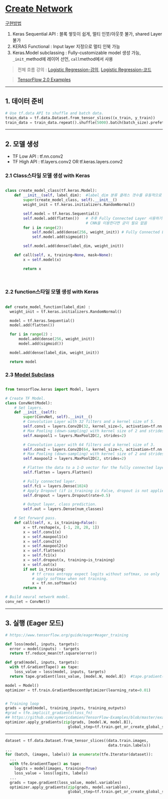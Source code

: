 # [Create Network ](https://nbviewer.jupyter.org/github/deeplearningzerotoall/TensorFlow/blob/master/lab-10-1-1-mnist_nn_softmax.ipynb)


[구현방법](https://www.youtube.com/watch?v=OR_NwgouflE&list=PLQ28Nx3M4Jrguyuwg4xe9d9t2XE639e5C&index=36)
1. Keras Sequential API : 블록 쌓듯이 쉽게, 멀티 인붓/아웃풋 불가, shared Layer 불가 
2. KERAS Functional : Input layer 지정으로 멀티 인북 가능 
3. Keras.Model subclassing : Fully-customizable model 생성 가능, `_init_`method에 레이어 선언, `call`method에서 사용 

> 전체 흐름 강의 : [Logistic Regression-강의](https://www.youtube.com/watch?v=enyQpA-xAYc&list=PLQ28Nx3M4Jrguyuwg4xe9d9t2XE639e5C&index=11), [Logistic Regression-코드](https://github.com/deeplearningzerotoall/TensorFlow/blob/master/lab-05-1-logistic_regression-eager.ipynb)

> [TensorFlow 2.0 Examples](https://github.com/aymericdamien/TensorFlow-Examples/tree/master/tensorflow_v2)

---

## 1. 데이터 준비 

```python 
# Use tf.data API to shuffle and batch data.
train_data = tf.data.Dataset.from_tensor_slices((x_train, y_train))
train_data = train_data.repeat().shuffle(5000).batch(batch_size).prefetch(1)
```

---


## 2. 모델 생성 


- TF Low API : tf.nn.conv2
- TF High API : tf.layers.conv2 OR tf.keras.layers.conv2

### 2.1 Class스타일 모델 생성 with Keras

```python 

class create_model_class(tf.keras.Model):
    def __init__(self, label_dim):  #label_dim 분류 클래스 갯수를 유동적으로 받기 위하여 
        super(create_model_class, self).__init__()
        weight_init = tf.keras.initializers.RandomNormal()

        self.model = tf.keras.Sequential()  
        self.model.add(flatten())   # 추후 Fully Connected Layer 사용하기 위하여 펴쳐줌 [N, 28, 28, 1] -> [N, 784]
                                    # CNN을 이용한다면 굳이 필요 없음 
        for i in range(2):
            self.model.add(dense(256, weight_init)) # Fully Connected Layer
            self.model.add(sigmoid())

        self.model.add(dense(label_dim, weight_init))

    def call(self, x, training=None, mask=None):
        x = self.model(x)

        return x
        
        
  ```

### 2.2 function스타일 모델 생성 with Keras   
      
  ```python 
  
  def create_model_function(label_dim) :
    weight_init = tf.keras.initializers.RandomNormal()

    model = tf.keras.Sequential()
    model.add(flatten())

    for i in range(2) :
        model.add(dense(256, weight_init))
        model.add(sigmoid())

    model.add(dense(label_dim, weight_init))

    return model
  
```
  
  
### 2.3 [Model Subclass](https://github.com/aymericdamien/TensorFlow-Examples/blob/master/tensorflow_v2/notebooks/3_NeuralNetworks/convolutional_network.ipynb)

```python 

from tensorflow.keras import Model, layers

# Create TF Model.
class ConvNet(Model):
    # Set layers.
    def __init__(self):
        super(ConvNet, self).__init__()
        # Convolution Layer with 32 filters and a kernel size of 5.
        self.conv1 = layers.Conv2D(32, kernel_size=5, activation=tf.nn.relu)
        # Max Pooling (down-sampling) with kernel size of 2 and strides of 2. 
        self.maxpool1 = layers.MaxPool2D(2, strides=2)

        # Convolution Layer with 64 filters and a kernel size of 3.
        self.conv2 = layers.Conv2D(64, kernel_size=3, activation=tf.nn.relu)
        # Max Pooling (down-sampling) with kernel size of 2 and strides of 2. 
        self.maxpool2 = layers.MaxPool2D(2, strides=2)

        # Flatten the data to a 1-D vector for the fully connected layer.
        self.flatten = layers.Flatten()

        # Fully connected layer.
        self.fc1 = layers.Dense(1024)
        # Apply Dropout (if is_training is False, dropout is not applied).
        self.dropout = layers.Dropout(rate=0.5)

        # Output layer, class prediction.
        self.out = layers.Dense(num_classes)

    # Set forward pass.
    def call(self, x, is_training=False):
        x = tf.reshape(x, [-1, 28, 28, 1])
        x = self.conv1(x)
        x = self.maxpool1(x)
        x = self.conv2(x)
        x = self.maxpool2(x)
        x = self.flatten(x)
        x = self.fc1(x)
        x = self.dropout(x, training=is_training)
        x = self.out(x)
        if not is_training:
            # tf cross entropy expect logits without softmax, so only
            # apply softmax when not training.
            x = tf.nn.softmax(x)
        return x

# Build neural network model.
conv_net = ConvNet()
```
---

## 3. 실행 (Eager 모드)




```python 
# https://www.tensorflow.org/guide/eager#eager_training

def loss(model, inputs, targets):
  error = model(inputs) - targets
  return tf.reduce_mean(tf.square(error))

def grad(model, inputs, targets):
  with tf.GradientTape() as tape:
    loss_value = loss(model, inputs, targets)
  return tape.gradient(loss_value, [model.W, model.B])  #tape.gradient(y, x) 명령으로 변수형 텐서 x에 대한 y의 미분값 계산

model = Model()
optimizer = tf.train.GradientDescentOptimizer(learning_rate=0.01)


# Training loop
grads = grad(model, training_inputs, training_outputs)
#grad = tfe.implicit_gradients(loss_fn) 
## https://github.com/aymericdamien/TensorFlow-Examples/blob/master/examples/3_NeuralNetworks/neural_network_eager_api.py
optimizer.apply_gradients(zip(grads, [model.W, model.B]),
                            global_step=tf.train.get_or_create_global_step())

```


---


  
```python 
dataset = tf.data.Dataset.from_tensor_slices((data.train.images,
                                              data.train.labels))
...
for (batch, (images, labels)) in enumerate(tfe.Iterator(dataset)):
  ...
  with tfe.GradientTape() as tape:
    logits = model(images, training=True)
    loss_value = loss(logits, labels)
  ...
  grads = tape.gradient(loss_value, model.variables)
  optimizer.apply_gradients(zip(grads, model.variables),
                            global_step=tf.train.get_or_create_global_step())
```






























